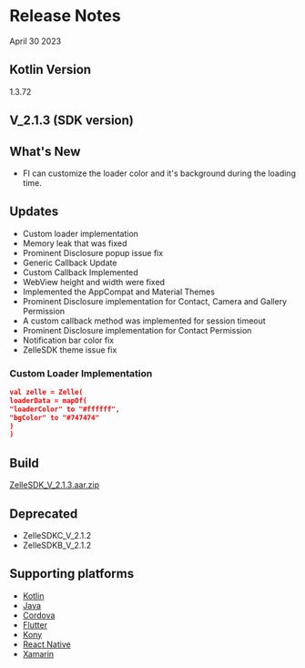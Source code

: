 # Release Notes

April 30 2023

## Kotlin Version

1.3.72

## V_2.1.3 (SDK version)

## What's New

- FI can customize the loader color and it's background during the loading time.

## Updates

- Custom loader implementation
- Memory leak that was fixed
- Prominent Disclosure popup issue fix
- Generic Callback Update
- Custom Callback Implemented
- WebView height and width were fixed
- Implemented the AppCompat and Material Themes
- Prominent Disclosure implementation for Contact, Camera and Gallery Permission
- A custom callback method was implemented for session timeout
- Prominent Disclosure implementation for Contact Permission
- Notification bar color fix
- ZelleSDK theme issue fix

### Custom Loader Implementation

```json
val zelle = Zelle(
loaderData = mapOf(
"loaderColor" to "#ffffff",
"bgColor" to "#747474"
)
)
```

## Build

[ZelleSDK_V_2.1.3.aar.zip](https://github.com/Fiserv/zelle-turnkey-solutions/files/11576711/ZelleSDK_V_2.1.3.aar.zip)

## Deprecated

- ZelleSDKC_V_2.1.2
- ZelleSDKB_V_2.1.2

## Supporting platforms

- [Kotlin](?path=docs/supporting-documents/kotlin.md)
- [Java](?path=docs/supporting-documents/java.md)
- [Cordova](?path=docs/supporting-documents/cordova.md)
- [Flutter](?path=docs/supporting-documents/flutter.md)
- [Kony](?path=docs/supporting-documents/kony.md)
- [React Native](?path=docs/supporting-documents/react-native.md)
- [Xamarin](?path=docs/supporting-documents/xamarin.md)
